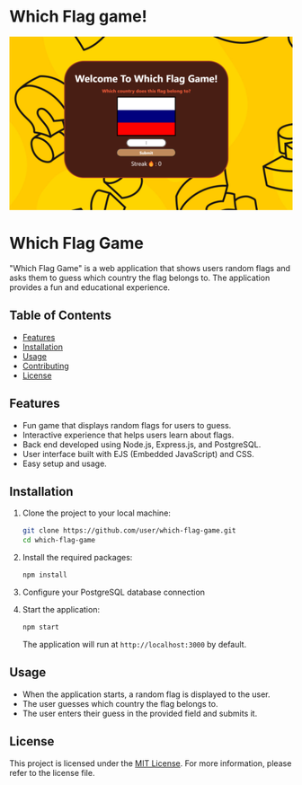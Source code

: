 # Which Flag game!
![Guess the flag!](image.png)

# Which Flag Game

"Which Flag Game" is a web application that shows users random flags and asks them to guess which country the flag belongs to. The application provides a fun and educational experience.

## Table of Contents

- [Features](#features)
- [Installation](#installation)
- [Usage](#usage)
- [Contributing](#contributing)
- [License](#license)

## Features

- Fun game that displays random flags for users to guess.
- Interactive experience that helps users learn about flags.
- Back end developed using Node.js, Express.js, and PostgreSQL.
- User interface built with EJS (Embedded JavaScript) and CSS.
- Easy setup and usage.

## Installation

1. Clone the project to your local machine:

    ```bash
    git clone https://github.com/user/which-flag-game.git
    cd which-flag-game
    ```

2. Install the required packages:

    ```bash
    npm install
    ```

3. Configure your PostgreSQL database connection


4. Start the application:

    ```bash
    npm start
    ```

    The application will run at `http://localhost:3000` by default.

## Usage

- When the application starts, a random flag is displayed to the user.
- The user guesses which country the flag belongs to.
- The user enters their guess in the provided field and submits it.

## License

This project is licensed under the [MIT License](LICENSE). For more information, please refer to the license file.

